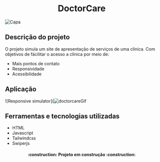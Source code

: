 

<h1 align="center"> DoctorCare </h1>

![Capa](https://user-images.githubusercontent.com/59830792/170101452-5c0e4fcf-4e84-4670-8f74-7dc2acd9666f.png)

## Descrição do projeto
O projeto simula um site de apresentação de serviços de uma clínica. Com objetivos de fácilitar o acesso a clínica por meio de:

- Mais pontos de contato
- Responsividade
- Acessibilidade


## Aplicação
![Responsive simulator](![doctorcareGif](https://user-images.githubusercontent.com/59830792/170114904-997f3f86-25fc-4940-8c80-4691875a8032.gif)


## Ferramentas e tecnologias utilizadas
- HTML
- Javascript
- Tailwindcss
- Swiperjs


<h4 align="center"> 
    :construction:  Projeto em construção  :construction:
</h4>


